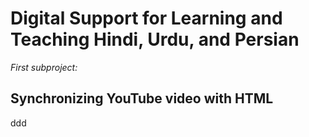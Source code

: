 # Digital Support for Learning and Teaching Hindi, Urdu, and Persian #

*First subproject:*
## Synchronizing YouTube video with HTML ##
ddd
